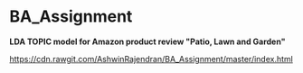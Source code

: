 # BA_Assignment
**LDA TOPIC model for Amazon product review "Patio, Lawn and Garden"**



https://cdn.rawgit.com/AshwinRajendran/BA_Assignment/master/index.html
